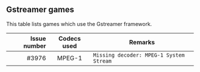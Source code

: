 ## Gstreamer games

This table lists games which use the Gstreamer framework.

| Issue number | Codecs used | Remarks |
| ---: | :---: | --- |
| #3976 | MPEG-1 | `Missing decoder: MPEG-1 System Stream` |